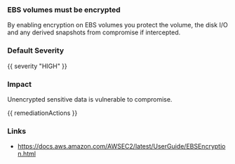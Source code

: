 
### EBS volumes must be encrypted

By enabling encryption on EBS volumes you protect the volume, the disk I/O and any derived snapshots from compromise if intercepted.

### Default Severity
{{ severity "HIGH" }}

### Impact
Unencrypted sensitive data is vulnerable to compromise.

<!-- DO NOT CHANGE -->
{{ remediationActions }}

### Links
- https://docs.aws.amazon.com/AWSEC2/latest/UserGuide/EBSEncryption.html
        